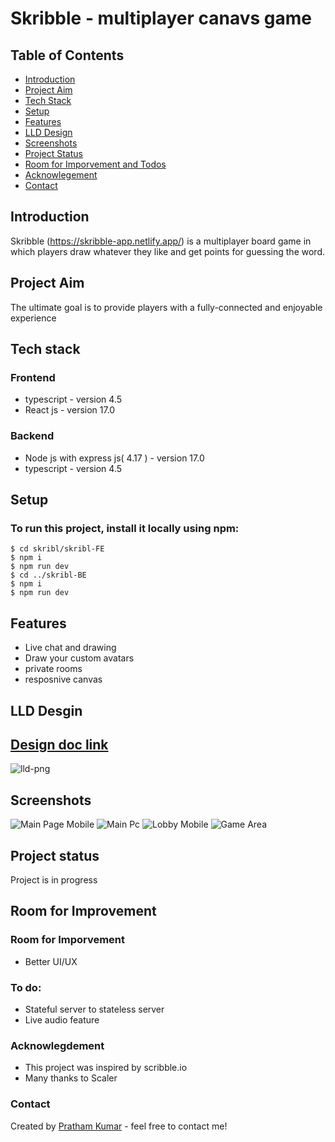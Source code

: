 # Skribble - multiplayer canavs game

## Table of Contents
* [Introduction](#introduction)
* [Project Aim](#project-aim)
* [Tech Stack](#tech-stack)
* [Setup](#setup)
* [Features](#features)
* [LLD Design](#lld-design)
* [Screenshots](#screenshots)
* [Project Status](#project-status)
* [Room for Imporvement and Todos](#room-for-imporvement)
* [Acknowlegement](#acknowlegdement)
* [Contact](#contact)

## Introduction
Skribble (https://skribble-app.netlify.app/) is a multiplayer board game in which players draw whatever they like and get points for guessing the word.

## Project Aim
The ultimate goal is to provide players with a fully-connected and enjoyable experience

## Tech stack

### Frontend
* typescript - version 4.5
* React js - version 17.0

### Backend
* Node js with express js( 4.17 ) - version 17.0
* typescript - version 4.5

## Setup

### To run this project, install it locally using npm:

```
$ cd skribl/skribl-FE
$ npm i
$ npm run dev
$ cd ../skribl-BE
$ npm i
$ npm run dev
```

## Features
* Live chat and drawing
* Draw your custom avatars
* private rooms
* resposnive canvas

## LLD Desgin 
## [Design doc link](https://whimsical.com/skribble-app-lld-4iDsdZQZANGbD8Fui9nuGg@2Ux7TurymNCRmKWLjCRw)
![lld-png](images/skribble-app%20lld.png)

## Screenshots
![Main Page Mobile](images/home-mobile.png)
![Main Pc](images/home-pc.png)
![Lobby Mobile](images/lobby-mobile.png)
![Game Area](images/game-both.png)

## Project status
Project is in progress

## Room for Improvement

### Room for Imporvement
* Better UI/UX

### To do:
* Stateful server to stateless server
* Live audio feature

### Acknowlegdement
* This project was inspired by scribble.io 
* Many thanks to Scaler

### Contact
Created by [Pratham Kumar](https://www.linkedin.com/in/pratham-kumar-111237192/) - feel free to contact me!